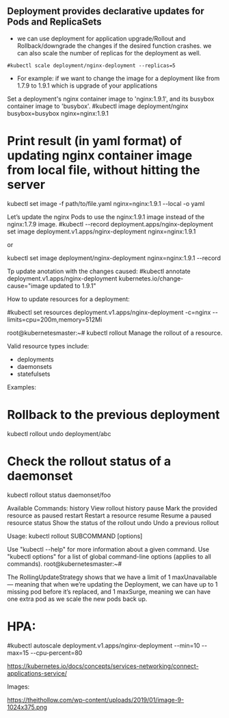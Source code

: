## Deployment provides declarative updates for Pods and ReplicaSets

- we can use deployment for application upgrade/Rollout and Rollback/downgrade the changes if the desired function crashes. we can also scale the number of replicas for the deployment as well.
```
#kubectl scale deployment/nginx-deployment --replicas=5
```

- For example:
if we want to change the image for a deployment like from 1.7.9 to 1.9.1 which is upgrade of your applications

Set a deployment's nginx container image to 'nginx:1.9.1', and its busybox container image to 'busybox'.
#kubectl image deployment/nginx busybox=busybox nginx=nginx:1.9.1

# Print result (in yaml format) of updating nginx container image from local file, without hitting the server
kubectl set image -f path/to/file.yaml nginx=nginx:1.9.1 --local -o yaml

Let’s update the nginx Pods to use the nginx:1.9.1 image instead of the nginx:1.7.9 image.
#kubectl --record deployment.apps/nginx-deployment set image deployment.v1.apps/nginx-deployment nginx=nginx:1.9.1

or

kubectl set image deployment/nginx-deployment nginx=nginx:1.9.1 --record

Tp update anotation with the changes caused:
#kubectl annotate deployment.v1.apps/nginx-deployment kubernetes.io/change-cause="image updated to 1.9.1"

How to update resources for a deployment:

#kubectl set resources deployment.v1.apps/nginx-deployment -c=nginx --limits=cpu=200m,memory=512Mi

root@kubernetesmaster:~# kubectl rollout
Manage the rollout of a resource.

Valid resource types include:

  *  deployments
  *  daemonsets
  *  statefulsets

Examples:
  # Rollback to the previous deployment
  kubectl rollout undo deployment/abc

  # Check the rollout status of a daemonset
  kubectl rollout status daemonset/foo

Available Commands:
  history     View rollout history
  pause       Mark the provided resource as paused
  restart     Restart a resource
  resume      Resume a paused resource
  status      Show the status of the rollout
  undo        Undo a previous rollout

Usage:
  kubectl rollout SUBCOMMAND [options]

Use "kubectl <command> --help" for more information about a given command.
Use "kubectl options" for a list of global command-line options (applies to all commands).
root@kubernetesmaster:~#


The RollingUpdateStrategy shows that we have a limit of 1 maxUnavailable — meaning that when we’re updating the Deployment, we can have up to 1 missing pod before it’s replaced, and 1 maxSurge, meaning we can have one extra pod as we scale the new pods back up.

HPA:
===
#kubectl autoscale deployment.v1.apps/nginx-deployment --min=10 --max=15 --cpu-percent=80

https://kubernetes.io/docs/concepts/services-networking/connect-applications-service/

Images:

https://theithollow.com/wp-content/uploads/2019/01/image-9-1024x375.png